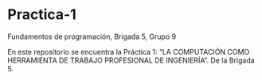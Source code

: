 # Practica-1
Fundamentos de programación, Brigada 5, Grupo 9

En este repositorio se encuentra la Práctica 1: “LA COMPUTACIÓN COMO HERRAMIENTA DE TRABAJO PROFESIONAL DE INGENIERÍA”. De la Brigada 5.
